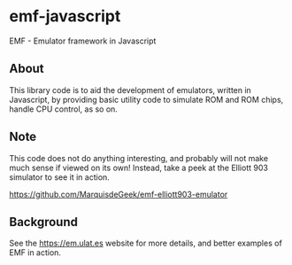 # emf-javascript
EMF - Emulator framework in Javascript

## About

This library code is to aid the development of emulators, written in Javascript, by providing basic utility code to simulate ROM and ROM chips, handle CPU control, as so on.

## Note

This code does not do anything interesting, and probably will not make much sense if viewed on its own! Instead, take a peek at the Elliott 903 simulator to see it in action.

https://github.com/MarquisdeGeek/emf-elliott903-emulator

## Background

See the https://em.ulat.es website for more details, and better examples of EMF in action.
